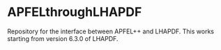 # APFELthroughLHAPDF
Repository for the interface between APFEL++ and LHAPDF. This works starting from version 6.3.0 of LHAPDF.
